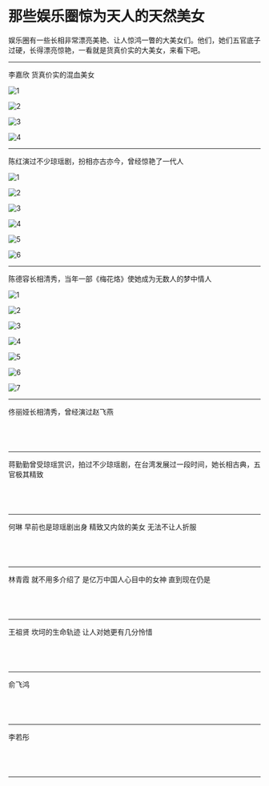 那些娱乐圈惊为天人的天然美女
============================

娱乐圈有一些长相非常漂亮美艳、让人惊鸿一瞥的大美女们。他们，她们五官底子过硬，长得漂亮惊艳，一看就是货真价实的大美女，来看下吧。

---

李嘉欣 货真价实的混血美女

![1](http://biangbiangpic.b0.upaiyun.com/blog/7332d5fc9faf3d15633aa50d341ae1cf.jpg)

![2](http://biangbiangpic.b0.upaiyun.com/blog/5aac4e26103ea9bd664da20a1e33d370.jpg)

![3](http://biangbiangpic.b0.upaiyun.com/blog/4f745735432728caf5d9b1d8cff4dec5.jpg)

![4](http://biangbiangpic.b0.upaiyun.com/blog/79c722695d2491291fb8407afb0f8dfb.jpg)

---

陈红演过不少琼瑶剧，扮相亦古亦今，曾经惊艳了一代人

![1](http://biangbiangpic.b0.upaiyun.com/blog/77e9dfdbbea8ef83b53386b4fdbf5405.jpg)

![2](http://biangbiangpic.b0.upaiyun.com/blog/d6a131f7bc117bf1dbebcb0241250e2a.jpg)

![3](http://biangbiangpic.b0.upaiyun.com/blog/eca60d43e86d07274e8020154beaa68b.jpg)


![4](http://biangbiangpic.b0.upaiyun.com/blog/be82b805aa03042dfbe7734b97b194b5.jpg)

![5](http://biangbiangpic.b0.upaiyun.com/blog/126872a043d12bb329581abdcc4b99b9.jpg)

![6](http://biangbiangpic.b0.upaiyun.com/blog/0833cd3707aa038c8ebb02f8ce5b9ccc.jpg)

---

陈德容长相清秀，当年一部《梅花烙》使她成为无数人的梦中情人

![1](http://biangbiangpic.b0.upaiyun.com/blog/a52baaa27870b3f82a52ca586aeb627a.jpg)

![2](http://biangbiangpic.b0.upaiyun.com/blog/f1dfe045037bf8b8efd7b75871e4b18e.jpg)

![3](http://biangbiangpic.b0.upaiyun.com/blog/4762d690dbf4045efd2c064f69538fa9.jpg)

![4](http://biangbiangpic.b0.upaiyun.com/blog/e207143074be7d4c97a953610c3788d0.jpg)

![5](http://biangbiangpic.b0.upaiyun.com/blog/3bec909734bb9c93dc524689624dc270.jpg)

![6](http://biangbiangpic.b0.upaiyun.com/blog/a3086a2da724edafd80a43af04095a3a.jpg)

![7](http://biangbiangpic.b0.upaiyun.com/blog/a3a92f467e8ecde95d0d3bda9e1ed5eb.jpg)

---

佟丽娅长相清秀，曾经演过赵飞燕

![]()

![]()

![]()

![]()

---

蒋勤勤曾受琼瑶赏识，拍过不少琼瑶剧，在台湾发展过一段时间，她长相古典，五官极其精致

![]()

![]()

![]()

![]()

---

何琳 早前也是琼瑶剧出身 精致又内敛的美女 无法不让人折服

![]()

![]()

![]()

![]()

---

林青霞 就不用多介绍了 是亿万中国人心目中的女神 直到现在仍是

![]()

![]()

![]()

![]()

---

王祖贤 坎坷的生命轨迹 让人对她更有几分怜惜

![]()

![]()

![]()

![]()

---

俞飞鸿

![]()

![]()

![]()

![]()

---

李若彤

![]()

![]()

![]()

![]()

---
